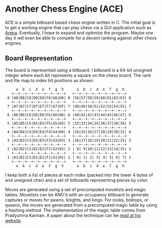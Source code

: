 Another Chess Engine (ACE)
===

ACE is a simple bitboard based chess engine written in C.  The initial goal is to get a working engine that can play chess via a GUI application such as [Arena](http://www.playwitharena.com).  Eventually, I hope to expand and optimize the program.  Maybe one day it will even be able to compete for a decent ranking against other chess engines.

Board Representation
---
The board is represented using a bitboard.  I bitboard is a 64-bit unsigned integer where each bit represents a square on the chess board.  The rank and file map to index bit positions as shown:

```
     a  b  c  d  e  f  g  h      a  b  c  d  e  f  g  h
   +--+--+--+--+--+--+--+--+   +--+--+--+--+--+--+--+--+
 8 |A8|B8|C8|D8|E8|F8|G8|H8| 8 |56|57|58|59|60|61|62|63| 8
   +--+--+--+--+--+--+--+--+   +--+--+--+--+--+--+--+--+ 
 7 |A7|B7|C7|D7|E7|F7|G7|H7| 7 |48|49|50|51|52|53|54|55| 7
   +--+--+--+--+--+--+--+--+   +--+--+--+--+--+--+--+--+ 
 6 |A6|B6|C6|D6|E6|F6|G6|H6| 6 |40|41|42|43|44|45|46|47| 6
   +--+--+--+--+--+--+--+--+   +--+--+--+--+--+--+--+--+ 
 5 |A5|B5|C5|D5|E5|F5|G5|H5| 5 |32|33|34|35|36|37|38|39| 5
   +--+--+--+--+--+--+--+--+   +--+--+--+--+--+--+--+--+ 
 4 |A4|B4|C4|D4|E4|F4|G4|H4| 4 |24|25|26|27|28|29|30|31| 4
   +--+--+--+--+--+--+--+--+   +--+--+--+--+--+--+--+--+ 
 3 |A3|B3|C3|D3|E3|F3|G3|H3| 3 |16|17|18|19|20|21|22|23| 3
   +--+--+--+--+--+--+--+--+   +--+--+--+--+--+--+--+--+ 
 2 |A2|B2|C2|D2|E2|F2|G2|H2| 2 | 8| 9|10|11|12|13|14|15| 2
   +--+--+--+--+--+--+--+--+   +--+--+--+--+--+--+--+--+ 
 1 |A1|B1|C1|D1|E1|F1|G1|H1| 1 | 0| 1| 2| 3| 4| 5| 6| 7| 1
   +--+--+--+--+--+--+--+--+   +--+--+--+--+--+--+--+--+
     a  b  c  d  e  f  g  h      a  b  c  d  e  f  g  h
```

I keep both a list of pieces at each index (packed into the lower 4 bytes of and unsigned char) and a set of bitboards representing pieces by color.

Moves are generated using a set of precomputed movelists and magic tables.  Movelists can be AND'd with an occupancy bitboard to generate captures or moves for pawns, knights, and kings.  For rooks, bishops, or queens, the moves are generated from a precomputed magic table by using a hashing method.  The implementation of the magic table comes from Pradyumna Kannan.  A paper about the technique can be [read at his website](http://www.pradu.us/old/Nov27_2008/Buzz/research/magic/Bitboards.pdf).